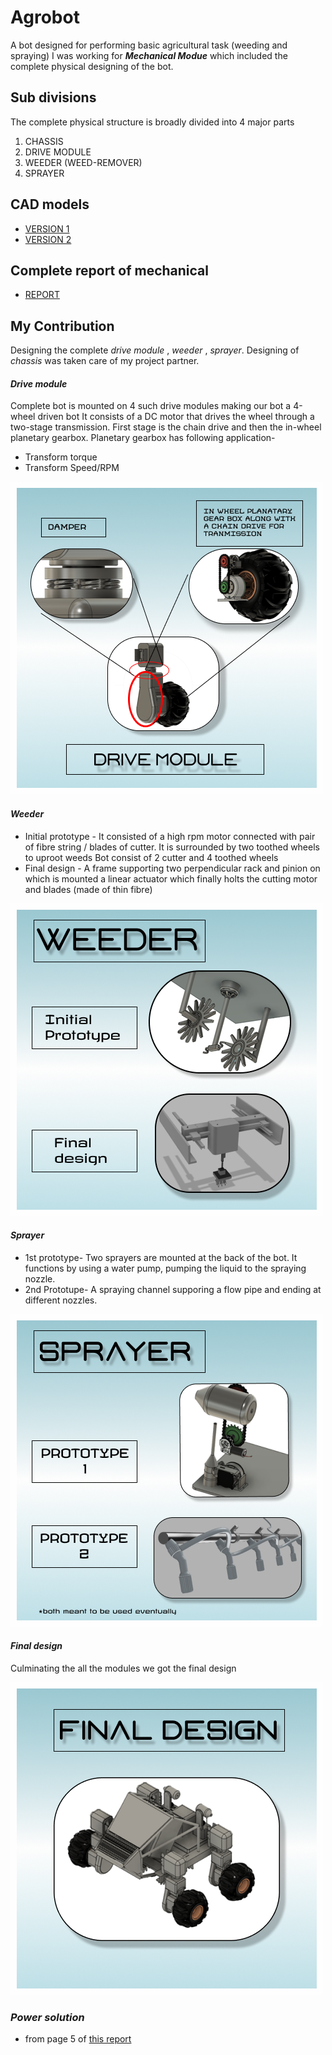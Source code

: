 # Agrobot
A bot designed for performing basic agricultural task (weeding and spraying)
I was working for _**Mechanical Modue**_ which included the complete physical designing of the bot.

## Sub divisions
The complete physical structure is broadly divided into 4 major parts 
1. CHASSIS
1. DRIVE MODULE
1. WEEDER (WEED-REMOVER)
1. SPRAYER

## CAD models
* [VERSION 1](https://drive.google.com/file/d/1DSvGwgMKFWEPXGBqJQIutJFWg1mQwyFU/view?usp=sharing)
* [VERSION 2](https://drive.google.com/file/d/1RcgLN1IOJ73t39RSo8Nc9bugH0aBa1YI/view?usp=sharing)

## Complete report of mechanical
* [REPORT](https://github.com/yashjoshi305/Agrobot/blob/main/Agrobot-mechanical-report.pdf)

## My Contribution
Designing the complete _drive module_ , _weeder_ , _sprayer_. Designing of _chassis_ was taken care of my project partner.

####  _**Drive module**_
Complete bot is mounted on 4 such drive modules making our bot a 4-wheel driven bot
It consists of a DC motor that drives the wheel through a two-stage transmission. First stage is the chain drive and then the in-wheel planetary gearbox.
Planetary gearbox has following application-
  * Transform torque
  * Transform Speed/RPM

![DRIVE MODULE](https://github.com/yashjoshi305/Agrobot/blob/main/drive%20module.png)



####  _**Weeder**_
* Initial prototype - It consisted of a high rpm motor connected with pair of fibre string / blades of cutter. It is surrounded by two toothed wheels to uproot weeds
Bot consist of 2 cutter and 4 toothed wheels
* Final design - A frame supporting two perpendicular rack and pinion on which is mounted a linear actuator which finally holts the cutting motor and blades (made of thin fibre)

![WEEDER](https://github.com/yashjoshi305/Agrobot/blob/main/weeder.png)



####  _**Sprayer**_
* 1st prototype- Two sprayers are mounted at the back of the bot. It functions by using a water pump, pumping the liquid to the spraying nozzle.  
* 2nd Prototupe- A spraying channel supporing a flow pipe and ending at different nozzles.

![SPRAYER](https://github.com/yashjoshi305/Agrobot/blob/main/sprayer.png)


####  _**Final design**_
Culminating the all the modules we got the final design

![FINAL DESIGN](https://github.com/yashjoshi305/Agrobot/blob/main/final.png)

### _**Power solution**_
* from page 5 of [this report](https://github.com/yashjoshi305/Agrobot/blob/main/Agrobot-mechanical-report.pdf)
